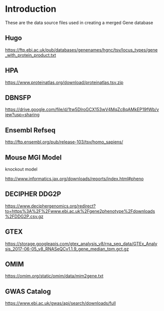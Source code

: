 # Introduction

These are the data source files used in creating a merged Gene database


## Hugo

https://ftp.ebi.ac.uk/pub/databases/genenames/hgnc/tsv/locus_types/gene_with_protein_product.txt


## HPA

https://www.proteinatlas.org/download/proteinatlas.tsv.zip

## DBNSFP

https://drive.google.com/file/d/1tw5DlroGCX153wV4MqZc8qAMkEP19fWb/view?usp=sharing

## Ensembl Refseq

http://ftp.ensembl.org/pub/release-103/tsv/homo_sapiens/


## Mouse MGI Model
knockout model

http://www.informatics.jax.org/downloads/reports/index.html#pheno

## DECIPHER DDG2P

https://www.deciphergenomics.org/redirect?to=https%3A%2F%2Fwww.ebi.ac.uk%2Fgene2phenotype%2Fdownloads%2FDDG2P.csv.gz


## GTEX

https://storage.googleapis.com/gtex_analysis_v8/rna_seq_data/GTEx_Analysis_2017-06-05_v8_RNASeQCv1.1.9_gene_median_tpm.gct.gz 


## OMIM


https://omim.org/static/omim/data/mim2gene.txt

## GWAS Catalog


https://www.ebi.ac.uk/gwas/api/search/downloads/full

